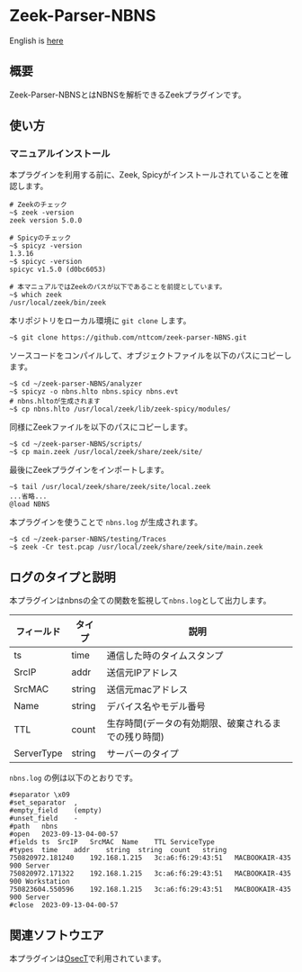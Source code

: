 # Zeek-Parser-NBNS

English is [here](https://github.com/nttcom/zeek-parser-NBNS/blob/main/README_en.md)

## 概要

Zeek-Parser-NBNSとはNBNSを解析できるZeekプラグインです。

## 使い方

### マニュアルインストール

本プラグインを利用する前に、Zeek, Spicyがインストールされていることを確認します。
```
# Zeekのチェック
~$ zeek -version
zeek version 5.0.0

# Spicyのチェック
~$ spicyz -version
1.3.16
~$ spicyc -version
spicyc v1.5.0 (d0bc6053)

# 本マニュアルではZeekのパスが以下であることを前提としています。
~$ which zeek
/usr/local/zeek/bin/zeek
```

本リポジトリをローカル環境に `git clone` します。
```
~$ git clone https://github.com/nttcom/zeek-parser-NBNS.git
```

ソースコードをコンパイルして、オブジェクトファイルを以下のパスにコピーします。
```
~$ cd ~/zeek-parser-NBNS/analyzer
~$ spicyz -o nbns.hlto nbns.spicy nbns.evt
# nbns.hltoが生成されます
~$ cp nbns.hlto /usr/local/zeek/lib/zeek-spicy/modules/
```

同様にZeekファイルを以下のパスにコピーします。
```
~$ cd ~/zeek-parser-NBNS/scripts/
~$ cp main.zeek /usr/local/zeek/share/zeek/site/
```

最後にZeekプラグインをインポートします。
```
~$ tail /usr/local/zeek/share/zeek/site/local.zeek
...省略...
@load NBNS
```

本プラグインを使うことで `nbns.log` が生成されます。
```
~$ cd ~/zeek-parser-NBNS/testing/Traces
~$ zeek -Cr test.pcap /usr/local/zeek/share/zeek/site/main.zeek
```

## ログのタイプと説明
本プラグインはnbnsの全ての関数を監視して`nbns.log`として出力します。

| フィールド | タイプ | 説明 |
| --- | --- | --- |
| ts | time | 通信した時のタイムスタンプ |
| SrcIP | addr | 送信元IPアドレス  |
| SrcMAC | string | 送信元macアドレス |
| Name | string | デバイス名やモデル番号 |
| TTL | count | 生存時間(データの有効期限、破棄されるまでの残り時間) |
| ServerType | string | サーバーのタイプ |

`nbns.log` の例は以下のとおりです。
```
#separator \x09
#set_separator	,
#empty_field	(empty)
#unset_field	-
#path	nbns
#open	2023-09-13-04-00-57
#fields	ts	SrcIP	SrcMAC	Name	TTL	ServiceType
#types	time	addr	string	string	count	string
750820972.181240	192.168.1.215	3c:a6:f6:29:43:51	MACBOOKAIR-435	900	Server
750820972.171322	192.168.1.215	3c:a6:f6:29:43:51	MACBOOKAIR-435	900	Workstation
750823604.550596	192.168.1.215	3c:a6:f6:29:43:51	MACBOOKAIR-435	900	Server
#close	2023-09-13-04-00-57
```

## 関連ソフトウエア

本プラグインは[OsecT](https://github.com/nttcom/OsecT)で利用されています。


